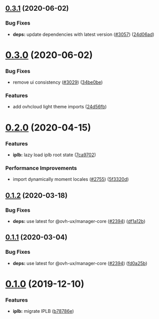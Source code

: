## [0.3.1](https://github.com/ovh/manager/compare/@ovh-ux/manager-iplb-app@0.3.0...@ovh-ux/manager-iplb-app@0.3.1) (2020-06-02)


### Bug Fixes

* **deps:** update dependencies with latest version ([#3057](https://github.com/ovh/manager/issues/3057)) ([24d06ad](https://github.com/ovh/manager/commit/24d06addfaab0716e725242beae2d3d92feb8856))



# [0.3.0](https://github.com/ovh/manager/compare/@ovh-ux/manager-iplb-app@0.2.0...@ovh-ux/manager-iplb-app@0.3.0) (2020-06-02)


### Bug Fixes

* remove ui consistency ([#3029](https://github.com/ovh/manager/issues/3029)) ([34be0be](https://github.com/ovh/manager/commit/34be0bea216d575254017265d5650dace12ae582))


### Features

* add ovhcloud light theme imports ([24d56fb](https://github.com/ovh/manager/commit/24d56fb62a949e01de5f9929c0fe53239c889a59))



# [0.2.0](https://github.com/ovh/manager/compare/@ovh-ux/manager-iplb-app@0.1.2...@ovh-ux/manager-iplb-app@0.2.0) (2020-04-15)


### Features

* **iplb:** lazy load iplb root state ([7ca9702](https://github.com/ovh/manager/commit/7ca9702507fc898783c87bb739200c7643c78326))


### Performance Improvements

* import dynamically moment locales ([#2755](https://github.com/ovh/manager/issues/2755)) ([5f3320d](https://github.com/ovh/manager/commit/5f3320d92802a1f4a6d65baf60f74917b8e58f4a))



## [0.1.2](https://github.com/ovh/manager/compare/@ovh-ux/manager-iplb-app@0.1.1...@ovh-ux/manager-iplb-app@0.1.2) (2020-03-18)


### Bug Fixes

* **deps:** use latest for @ovh-ux/manager-core ([#2394](https://github.com/ovh/manager/issues/2394)) ([df1a12b](https://github.com/ovh/manager/commit/df1a12bc132cebb55f0a70a317e406ee78574faa))



## [0.1.1](https://github.com/ovh/manager/compare/@ovh-ux/manager-iplb-app@0.1.0...@ovh-ux/manager-iplb-app@0.1.1) (2020-03-04)


### Bug Fixes

* **deps:** use latest for @ovh-ux/manager-core ([#2394](https://github.com/ovh/manager/issues/2394)) ([fd0a25b](https://github.com/ovh/manager/commit/fd0a25b11bd5119649daf3b1605bb56bf70f3ff9))



# [0.1.0](https://github.com/ovh/manager/compare/@ovh-ux/manager-iplb-app@0.0.0...@ovh-ux/manager-iplb-app@0.1.0) (2019-12-10)


### Features

* **iplb:** migrate IPLB ([b78786e](https://github.com/ovh/manager/commit/b78786ee6d70519ca06075697d798b649754d52e))



